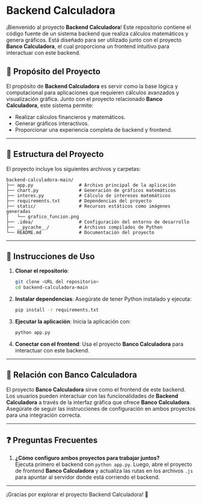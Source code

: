 
# Backend Calculadora

¡Bienvenido al proyecto **Backend Calculadora**! Este repositorio contiene el código fuente de un sistema backend que realiza cálculos matemáticos y genera gráficos. Está diseñado para ser utilizado junto con el proyecto **Banco Calculadora**, el cual proporciona un frontend intuitivo para interactuar con este backend.

## 📖 Propósito del Proyecto

El propósito de **Backend Calculadora** es servir como la base lógica y computacional para aplicaciones que requieren cálculos avanzados y visualización gráfica. Junto con el proyecto relacionado **Banco Calculadora**, este sistema permite:

- Realizar cálculos financieros y matemáticos.
- Generar gráficos interactivos.
- Proporcionar una experiencia completa de backend y frontend.

---

## 📂 Estructura del Proyecto

El proyecto incluye los siguientes archivos y carpetas:

```
backend-calculadora-main/
├── app.py                 # Archivo principal de la aplicación
├── chart.py               # Generación de gráficos matemáticos
├── interes.py             # Cálculo de intereses matemáticos
├── requirements.txt       # Dependencias del proyecto
├── static/                # Recursos estáticos como imágenes generadas
│   └── grafico_funcion.png
├── .idea/                 # Configuración del entorno de desarrollo
├── __pycache__/           # Archivos compilados de Python
└── README.md              # Documentación del proyecto
```

---

## 🚀 Instrucciones de Uso

1. **Clonar el repositorio**:
   ```bash
   git clone <URL del repositorio>
   cd backend-calculadora-main
   ```

2. **Instalar dependencias**: Asegúrate de tener Python instalado y ejecuta:
   ```bash
   pip install -r requirements.txt
   ```

3. **Ejecutar la aplicación**: Inicia la aplicación con:
   ```bash
   python app.py
   ```

4. **Conectar con el frontend**: Usa el proyecto **Banco Calculadora** para interactuar con este backend.

---

## 🔗 Relación con Banco Calculadora

El proyecto **Banco Calculadora** sirve como el frontend de este backend. Los usuarios pueden interactuar con las funcionalidades de **Backend Calculadora** a través de la interfaz gráfica que ofrece **Banco Calculadora**. Asegúrate de seguir las instrucciones de configuración en ambos proyectos para una integración correcta.

---

## ❓ Preguntas Frecuentes

1. **¿Cómo configuro ambos proyectos para trabajar juntos?**  
   Ejecuta primero el backend con `python app.py`. Luego, abre el proyecto de frontend **Banco Calculadora** y actualiza las rutas en los archivos `.js` para apuntar al servidor donde está corriendo el backend.

---

¡Gracias por explorar el proyecto Backend Calculadora! 🚀
